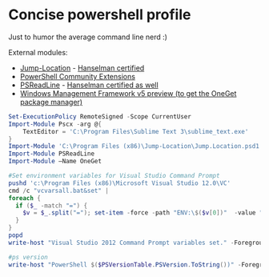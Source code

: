 Concise powershell profile 
==========

Just to humor the average command line nerd :)

External modules:

<ul>
	<li><a href="https://github.com/tkellogg/Jump-Location">Jump-Location</a> - <a href="http://www.hanselman.com/blog/JumpLocationAChangeDirectoryCDPowerShellCommandThatReadsYourMind.aspx">Hanselman certified</a></li>
	<li><a href="https://pscx.codeplex.com/">PowerShell Community Extensions</a></li>
	<li><a href="https://github.com/lzybkr/PSReadLine">PSReadLine</a> - <a href="http://www.hanselman.com/blog/TowardsABetterConsolePSReadlineForPowerShellCommandLineEditing.aspx">Hanselman certified as well</a></li>
	<li><a href="http://blogs.technet.com/b/windowsserver/archive/2014/04/03/windows-management-framework-v5-preview.aspx">Windows Management Framework v5 preview (to get the OneGet package manager)</a></li>
</ul>

```Powershell
Set-ExecutionPolicy RemoteSigned -Scope CurrentUser
Import-Module Pscx -arg @{
	TextEditor = 'C:\Program Files\Sublime Text 3\sublime_text.exe'
}
Import-Module 'C:\Program Files (x86)\Jump-Location\Jump.Location.psd1'
Import-Module PSReadLine
Import-Module –Name OneGet

#Set environment variables for Visual Studio Command Prompt
pushd 'c:\Program Files (x86)\Microsoft Visual Studio 12.0\VC'
cmd /c "vcvarsall.bat&set" |
foreach {
  if ($_ -match "=") {
    $v = $_.split("="); set-item -force -path "ENV:\$($v[0])"  -value "$($v[1])"
  }
}
popd
write-host "Visual Studio 2012 Command Prompt variables set." -ForegroundColor Yellow

#ps version
write-host "PowerShell $($PSVersionTable.PSVersion.ToString())" -ForegroundColor Yellow
```
